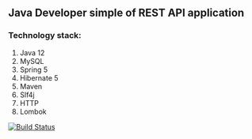 ## Java Developer simple of REST API application

### Technology stack:
1. Java 12
2. MySQL
3. Spring 5
4. Hibernate 5
5. Maven
6. Slf4j
7. HTTP
8. Lombok

[![Build Status](https://travis-ci.org/AbseliamovEnver/IT-Company-REST-API.svg?branch=master)](https://travis-ci.org/AbseliamovEnver/IT-Company-REST-API)